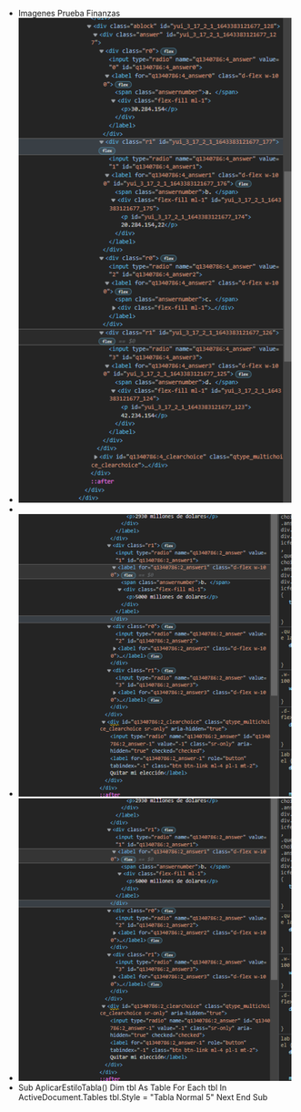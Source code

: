 - Imagenes Prueba Finanzas
- ![image.png](../assets/image_1643383418226_0.png)
-
- ![image.png](../assets/image_1643384044629_0.png)
- ![image.png](../assets/image_1643384053040_0.png)
- Sub AplicarEstiloTabla()
  Dim tbl As Table
  For Each tbl In ActiveDocument.Tables
  tbl.Style = "Tabla Normal 5"
  Next
  End Sub